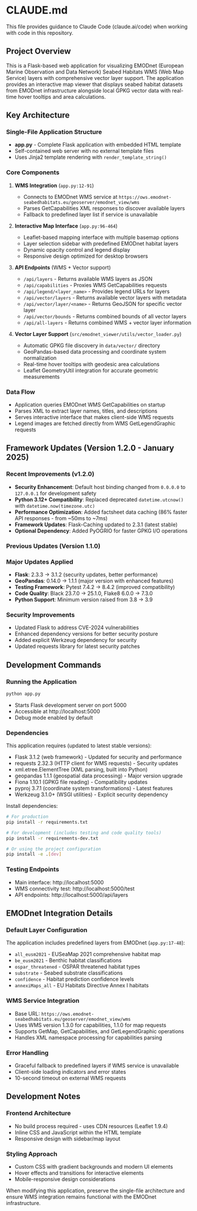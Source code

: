# CLAUDE.md

This file provides guidance to Claude Code (claude.ai/code) when working with code in this repository.

## Project Overview

This is a Flask-based web application for visualizing EMODnet (European Marine Observation and Data Network) Seabed Habitats WMS (Web Map Service) layers with comprehensive vector layer support. The application provides an interactive map viewer that displays seabed habitat datasets from EMODnet infrastructure alongside local GPKG vector data with real-time hover tooltips and area calculations.

## Key Architecture

### Single-File Application Structure
- **app.py** - Complete Flask application with embedded HTML template
- Self-contained web server with no external template files
- Uses Jinja2 template rendering with `render_template_string()`

### Core Components
1. **WMS Integration** (`app.py:12-91`)
   - Connects to EMODnet WMS service at `https://ows.emodnet-seabedhabitats.eu/geoserver/emodnet_view/wms`
   - Parses GetCapabilities XML responses to discover available layers
   - Fallback to predefined layer list if service is unavailable

2. **Interactive Map Interface** (`app.py:96-464`)
   - Leaflet-based mapping interface with multiple basemap options
   - Layer selection sidebar with predefined EMODnet habitat layers
   - Dynamic opacity control and legend display
   - Responsive design optimized for desktop browsers

3. **API Endpoints** (WMS + Vector support)
   - `/api/layers` - Returns available WMS layers as JSON
   - `/api/capabilities` - Proxies WMS GetCapabilities requests
   - `/api/legend/<layer_name>` - Provides legend URLs for layers
   - `/api/vector/layers` - Returns available vector layers with metadata
   - `/api/vector/layer/<name>` - Returns GeoJSON for specific vector layer
   - `/api/vector/bounds` - Returns combined bounds of all vector layers
   - `/api/all-layers` - Returns combined WMS + vector layer information

4. **Vector Layer Support** (`src/emodnet_viewer/utils/vector_loader.py`)
   - Automatic GPKG file discovery in `data/vector/` directory
   - GeoPandas-based data processing and coordinate system normalization
   - Real-time hover tooltips with geodesic area calculations
   - Leaflet GeometryUtil integration for accurate geometric measurements

### Data Flow
- Application queries EMODnet WMS GetCapabilities on startup
- Parses XML to extract layer names, titles, and descriptions
- Serves interactive interface that makes client-side WMS requests
- Legend images are fetched directly from WMS GetLegendGraphic requests

## Framework Updates (Version 1.2.0 - January 2025)

### Recent Improvements (v1.2.0)
- **Security Enhancement**: Default host binding changed from `0.0.0.0` to `127.0.0.1` for development safety
- **Python 3.12+ Compatibility**: Replaced deprecated `datetime.utcnow()` with `datetime.now(timezone.utc)`
- **Performance Optimization**: Added factsheet data caching (86% faster API responses - from ~50ms to ~7ms)
- **Framework Updates**: Flask-Caching updated to 2.3.1 (latest stable)
- **Optional Dependency**: Added PyOGRIO for faster GPKG I/O operations

### Previous Updates (Version 1.1.0)

### Major Updates Applied
- **Flask**: 2.3.3 → 3.1.2 (security updates, better performance)
- **GeoPandas**: 0.14.0 → 1.1.1 (major version with enhanced features)
- **Testing Framework**: Pytest 7.4.2 → 8.4.2 (improved compatibility)
- **Code Quality**: Black 23.7.0 → 25.1.0, Flake8 6.0.0 → 7.3.0
- **Python Support**: Minimum version raised from 3.8 → 3.9

### Security Improvements
- Updated Flask to address CVE-2024 vulnerabilities
- Enhanced dependency versions for better security posture
- Added explicit Werkzeug dependency for security
- Updated requests library for latest security patches

## Development Commands

### Running the Application
```bash
python app.py
```
- Starts Flask development server on port 5000
- Accessible at http://localhost:5000
- Debug mode enabled by default

### Dependencies
This application requires (updated to latest stable versions):
- Flask 3.1.2 (web framework) - Updated for security and performance
- requests 2.32.3 (HTTP client for WMS requests) - Security updates
- xml.etree.ElementTree (XML parsing, built into Python)
- geopandas 1.1.1 (geospatial data processing) - Major version upgrade
- Fiona 1.10.1 (GPKG file reading) - Compatibility updates
- pyproj 3.7.1 (coordinate system transformations) - Latest features
- Werkzeug 3.1.0+ (WSGI utilities) - Explicit security dependency

Install dependencies:
```bash
# For production
pip install -r requirements.txt

# For development (includes testing and code quality tools)
pip install -r requirements-dev.txt

# Or using the project configuration
pip install -e .[dev]
```

### Testing Endpoints
- Main interface: http://localhost:5000
- WMS connectivity test: http://localhost:5000/test
- API endpoints: http://localhost:5000/api/layers

## EMODnet Integration Details

### Default Layer Configuration
The application includes predefined layers from EMODnet (`app.py:17-48`):
- `all_eusm2021` - EUSeaMap 2021 comprehensive habitat map
- `be_eusm2021` - Benthic habitat classifications
- `ospar_threatened` - OSPAR threatened habitat types
- `substrate` - Seabed substrate classifications
- `confidence` - Habitat prediction confidence levels
- `annexiMaps_all` - EU Habitats Directive Annex I habitats

### WMS Service Integration
- Base URL: `https://ows.emodnet-seabedhabitats.eu/geoserver/emodnet_view/wms`
- Uses WMS version 1.3.0 for capabilities, 1.1.0 for map requests
- Supports GetMap, GetCapabilities, and GetLegendGraphic operations
- Handles XML namespace processing for capabilities parsing

### Error Handling
- Graceful fallback to predefined layers if WMS service is unavailable
- Client-side loading indicators and error states
- 10-second timeout on external WMS requests

## Development Notes

### Frontend Architecture
- No build process required - uses CDN resources (Leaflet 1.9.4)
- Inline CSS and JavaScript within the HTML template
- Responsive design with sidebar/map layout

### Styling Approach
- Custom CSS with gradient backgrounds and modern UI elements
- Hover effects and transitions for interactive elements
- Mobile-responsive design considerations

When modifying this application, preserve the single-file architecture and ensure WMS integration remains functional with the EMODnet infrastructure.